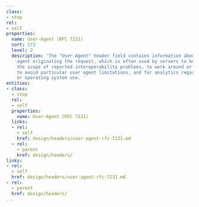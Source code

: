 ```yaml
---
class:
- stop
rel:
- self
properties:
  name: User-Agent (RFC 7231)
  sort: 172
  level: 2
  description: 'The "User-Agent" header field contains information about the user
    agent originating the request, which is often used by servers to help identify
    the scope of reported interoperability problems, to work around or tailor responses
    to avoid particular user agent limitations, and for analytics regarding browser
    or operating system use. '
entities:
- class:
  - stop
  rel:
  - self
  properties:
    name: User-Agent (RFC 7231)
  links:
  - rel:
    - self
    href: design/headers/user-agent-rfc-7231.md
  - rel:
    - parent
    href: design/headers/
links:
- rel:
  - self
  href: design/headers/user-agent-rfc-7231.md
- rel:
  - parent
  href: design/headers/
...
```

